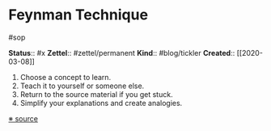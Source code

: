 # Feynman Technique

#sop

**Status**:: #x
**Zettel**:: #zettel/permanent
**Kind**:: #blog/tickler
**Created**:: [[2020-03-08]]

1. Choose a concept to learn.
2. Teach it to yourself or someone else.
3. Return to the source material if you get stuck.
4. Simplify your explanations and create analogies.

[※ source](https://doist.com/blog/feynman-technique/)
